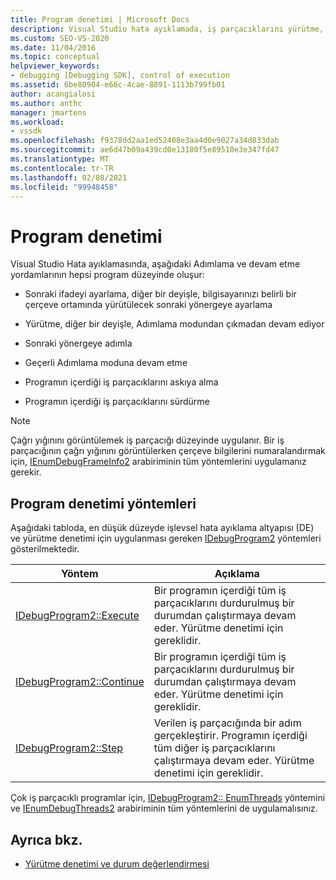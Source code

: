 ```yaml
---
title: Program denetimi | Microsoft Docs
description: Visual Studio hata ayıklamada, iş parçacıklarını yürütme, Adımlama, devam ettirme ve askıya alma/sürdürme gibi program düzeyinde oluşan yordamlar hakkında bilgi edinin.
ms.custom: SEO-VS-2020
ms.date: 11/04/2016
ms.topic: conceptual
helpviewer_keywords:
- debugging [Debugging SDK], control of execution
ms.assetid: 6be80904-e66c-4cae-8891-1113b799fb01
author: acangialosi
ms.author: anthc
manager: jmartens
ms.workload:
- vssdk
ms.openlocfilehash: f9378dd2aa1ed52408e3aa4d0e9027a34d833dab
ms.sourcegitcommit: ae6d47b09a439cd0e13180f5e89510e3e347fd47
ms.translationtype: MT
ms.contentlocale: tr-TR
ms.lasthandoff: 02/08/2021
ms.locfileid: "99948458"
---
```

# <a name="program-control"></a>Program denetimi
Visual Studio Hata ayıklamasında, aşağıdaki Adımlama ve devam etme yordamlarının hepsi program düzeyinde oluşur:

- Sonraki ifadeyi ayarlama, diğer bir deyişle, bilgisayarınızı belirli bir çerçeve ortamında yürütülecek sonraki yönergeye ayarlama

- Yürütme, diğer bir deyişle, Adımlama modundan çıkmadan devam ediyor

- Sonraki yönergeye adımla

- Geçerli Adımlama moduna devam etme

- Programın içerdiği iş parçacıklarını askıya alma

- Programın içerdiği iş parçacıklarını sürdürme

> [!NOTE]
> Çağrı yığınını görüntülemek iş parçacığı düzeyinde uygulanır. Bir iş parçacığının çağrı yığınını görüntülerken çerçeve bilgilerini numaralandırmak için, [IEnumDebugFrameInfo2](../../extensibility/debugger/reference/ienumdebugframeinfo2.md) arabiriminin tüm yöntemlerini uygulamanız gerekir.

## <a name="methods-of-program-control"></a>Program denetimi yöntemleri
 Aşağıdaki tabloda, en düşük düzeyde işlevsel hata ayıklama altyapısı (DE) ve yürütme denetimi için uygulanması gereken [IDebugProgram2](../../extensibility/debugger/reference/idebugprogram2.md) yöntemleri gösterilmektedir.

|Yöntem|Açıklama|
|------------|-----------------|
|[IDebugProgram2::Execute](../../extensibility/debugger/reference/idebugprogram2-execute.md)|Bir programın içerdiği tüm iş parçacıklarını durdurulmuş bir durumdan çalıştırmaya devam eder. Yürütme denetimi için gereklidir.|
|[IDebugProgram2::Continue](../../extensibility/debugger/reference/idebugprogram2-continue.md)|Bir programın içerdiği tüm iş parçacıklarını durdurulmuş bir durumdan çalıştırmaya devam eder. Yürütme denetimi için gereklidir.|
|[IDebugProgram2::Step](../../extensibility/debugger/reference/idebugprogram2-step.md)|Verilen iş parçacığında bir adım gerçekleştirir. Programın içerdiği tüm diğer iş parçacıklarını çalıştırmaya devam eder. Yürütme denetimi için gereklidir.|

 Çok iş parçacıklı programlar için, [IDebugProgram2:: EnumThreads](../../extensibility/debugger/reference/idebugprogram2-enumthreads.md) yöntemini ve [IEnumDebugThreads2](../../extensibility/debugger/reference/ienumdebugthreads2.md) arabiriminin tüm yöntemlerini de uygulamalısınız.

## <a name="see-also"></a>Ayrıca bkz.
- [Yürütme denetimi ve durum değerlendirmesi](../../extensibility/debugger/execution-control-and-state-evaluation.md)
